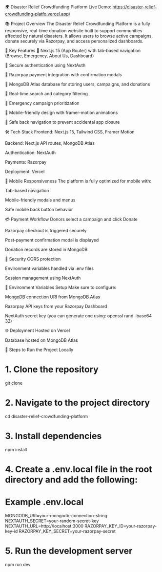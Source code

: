 🌍 Disaster Relief Crowdfunding Platform
Live Demo: https://disaster-relief-crowdfunding-platfo.vercel.app/


📚 Project Overview
The Disaster Relief Crowdfunding Platform is a fully responsive, real-time donation website built to support communities affected by natural disasters. It allows users to browse active campaigns, donate securely via Razorpay, and access personalized dashboards.


🚀 Key Features
🔹 Next.js 15 (App Router) with tab-based navigation (Browse, Emergency, About Us, Dashboard)

🔹 Secure authentication using NextAuth

🔹 Razorpay payment integration with confirmation modals

🔹 MongoDB Atlas database for storing users, campaigns, and donations

🔹 Real-time search and category filtering

🔹 Emergency campaign prioritization

🔹 Mobile-friendly design with framer-motion animations

🔹 Safe back navigation to prevent accidental app closure



🛠 Tech Stack
Frontend: Next.js 15, Tailwind CSS, Framer Motion

Backend: Next.js API routes, MongoDB Atlas

Authentication: NextAuth

Payments: Razorpay

Deployment: Vercel



📱 Mobile Responsiveness
The platform is fully optimized for mobile with:

Tab-based navigation

Mobile-friendly modals and menus

Safe mobile back button behavior



💳 Payment Workflow
Donors select a campaign and click Donate

Razorpay checkout is triggered securely

Post-payment confirmation modal is displayed

Donation records are stored in MongoDB



🔐 Security
CORS protection

Environment variables handled via .env files

Session management using NextAuth

🔐 Environment Variables Setup
Make sure to configure:

MongoDB connection URI from MongoDB Atlas

Razorpay API keys from your Razorpay Dashboard

NextAuth secret key (you can generate one using: openssl rand -base64 32)


🌐 Deployment
Hosted on Vercel

Database hosted on MongoDB Atlas

🚀 Steps to Run the Project Locally

# 1. Clone the repository
git clone <your-repo-link>

# 2. Navigate to the project directory
cd disaster-relief-crowdfunding-platform

# 3. Install dependencies
npm install

# 4. Create a .env.local file in the root directory and add the following:
# Example .env.local
MONGODB_URI=your-mongodb-connection-string
NEXTAUTH_SECRET=your-random-secret-key
NEXTAUTH_URL=http://localhost:3000
RAZORPAY_KEY_ID=your-razorpay-key-id
RAZORPAY_KEY_SECRET=your-razorpay-secret

# 5. Run the development server
npm run dev


